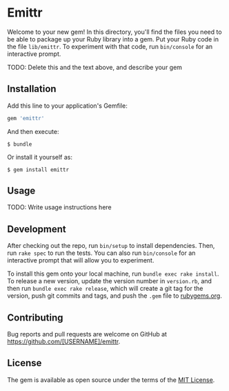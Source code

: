 # Emittr

Welcome to your new gem! In this directory, you'll find the files you need to be able to package up your Ruby library into a gem. Put your Ruby code in the file `lib/emittr`. To experiment with that code, run `bin/console` for an interactive prompt.

TODO: Delete this and the text above, and describe your gem

## Installation

Add this line to your application's Gemfile:

```ruby
gem 'emittr'
```

And then execute:

    $ bundle

Or install it yourself as:

    $ gem install emittr

## Usage

TODO: Write usage instructions here

## Development

After checking out the repo, run `bin/setup` to install dependencies. Then, run `rake spec` to run the tests. You can also run `bin/console` for an interactive prompt that will allow you to experiment.

To install this gem onto your local machine, run `bundle exec rake install`. To release a new version, update the version number in `version.rb`, and then run `bundle exec rake release`, which will create a git tag for the version, push git commits and tags, and push the `.gem` file to [rubygems.org](https://rubygems.org).

## Contributing

Bug reports and pull requests are welcome on GitHub at https://github.com/[USERNAME]/emittr.


## License

The gem is available as open source under the terms of the [MIT License](http://opensource.org/licenses/MIT).

